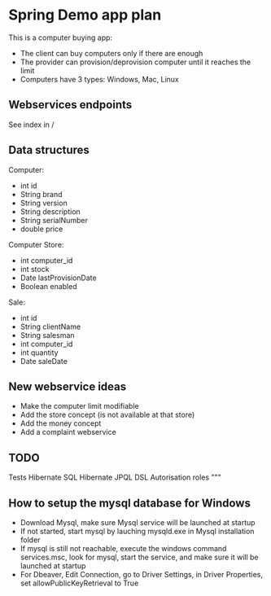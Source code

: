 # Spring Demo app plan

This is a computer buying app:

- The client can buy computers only if there are enough
- The provider can provision/deprovision computer until it reaches the limit
- Computers have 3 types: Windows, Mac, Linux

## Webservices endpoints

See index in /

## Data structures

Computer:

- int id
- String brand
- String version
- String description
- String serialNumber
- double price

Computer Store:

- int computer_id
- int stock
- Date lastProvisionDate
- Boolean enabled

Sale:

- int id
- String clientName
- String salesman
- int computer_id
- int quantity
- Date saleDate

## New webservice ideas

- Make the computer limit modifiable
- Add the store concept (is not available at that store)
- Add the money concept
- Add a complaint webservice

## TODO

Tests Hibernate SQL Hibernate JPQL DSL Autorisation roles """

## How to setup the mysql database for Windows

- Download Mysql, make sure Mysql service will be launched at startup
- If not started, start mysql by lauching mysqld.exe in Mysql installation folder
- If mysql is still not reachable, execute the windows command services.msc, look for mysql, start the service, and make
  sure it will be launched at startup
- For Dbeaver, Edit Connection, go to Driver Settings, in Driver Properties, set allowPublicKeyRetrieval to True